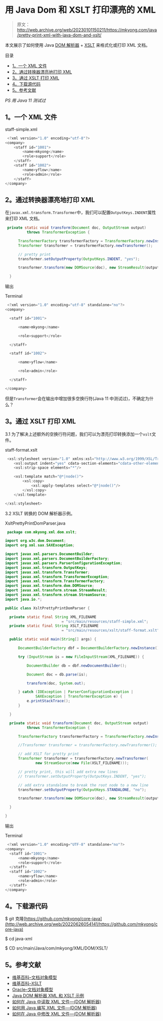 # 用 Java Dom 和 XSLT 打印漂亮的 XML

> 原文：<http://web.archive.org/web/20230101150211/https://mkyong.com/java/pretty-print-xml-with-java-dom-and-xslt/>

本文展示了如何使用 Java [DOM 解析器](http://web.archive.org/web/20220626054141/https://mkyong.com/java/how-to-read-xml-file-in-java-dom-parser/) + [XSLT](http://web.archive.org/web/20220626054141/https://en.wikipedia.org/wiki/XSLT) 来格式化或打印 XML 文档。

目录

*   [1。一个 XML 文件](#an-xml-file)
*   [2。通过转换器漂亮地打印 XML](#pretty-print-xml-via-transformer)
*   [3。通过 XSLT 打印 XML](#pretty-print-xml-via-xslt)
*   [4。下载源代码](#download-source-code)
*   [5。参考文献](#references)

*PS 用 Java 11 测试过*

## 1。一个 XML 文件

staff-simple.xml

```java
 <?xml version="1.0" encoding="utf-8"?>
<company>
    <staff id="1001">
        <name>mkyong</name>
        <role>support</role>
    </staff>
    <staff id="1002">
        <name>yflow</name>
        <role>admin</role>
    </staff>
</company> 
```

## 2。通过转换器漂亮地打印 XML

在`javax.xml.transform.Transformer`中，我们可以配置`OutputKeys.INDENT`属性来打印 XML 文档。

```java
 private static void transform(Document doc, OutputStream output)
          throws TransformerException {

      TransformerFactory transformerFactory = TransformerFactory.newInstance();
      Transformer transformer = transformerFactory.newTransformer();

      // pretty print
      transformer.setOutputProperty(OutputKeys.INDENT, "yes");

      transformer.transform(new DOMSource(doc), new StreamResult(output));

  } 
```

输出

Terminal

```java
 <?xml version="1.0" encoding="utf-8" standalone="no"?>
<company>

  <staff id="1001">

      <name>mkyong</name>

      <role>support</role>

  </staff>

  <staff id="1002">

      <name>yflow</name>

      <role>admin</role>

  </staff>

</company> 
```

但是`Transformer`会在输出中增加很多空换行符(Java 11 中测试过)，不确定为什么？

## 3。通过 XSLT 打印 XML

3.1 为了解决上述额外的空换行符问题，我们可以为漂亮打印转换添加一个`xslt`文件。

staff-format.xslt

```java
 <xsl:stylesheet version="1.0" xmlns:xsl="http://www.w3.org/1999/XSL/Transform">
    <xsl:output indent="yes" cdata-section-elements="cdata-other-elements"/>
    <xsl:strip-space elements="*"/>

    <xsl:template match="@*|node()">
        <xsl:copy>
            <xsl:apply-templates select="@*|node()"/>
        </xsl:copy>
    </xsl:template>

</xsl:stylesheet> 
```

3.2 XSLT 转换的 DOM 解析器示例。

XsltPrettyPrintDomParser.java

```java
 package com.mkyong.xml.dom.xslt;

import org.w3c.dom.Document;
import org.xml.sax.SAXException;

import javax.xml.parsers.DocumentBuilder;
import javax.xml.parsers.DocumentBuilderFactory;
import javax.xml.parsers.ParserConfigurationException;
import javax.xml.transform.OutputKeys;
import javax.xml.transform.Transformer;
import javax.xml.transform.TransformerException;
import javax.xml.transform.TransformerFactory;
import javax.xml.transform.dom.DOMSource;
import javax.xml.transform.stream.StreamResult;
import javax.xml.transform.stream.StreamSource;
import java.io.*;

public class XsltPrettyPrintDomParser {

  private static final String XML_FILENAME
                          = "src/main/resources/staff-simple.xml";
  private static final String XSLT_FILENAME
                          = "src/main/resources/xslt/staff-format.xslt";

  public static void main(String[] args) {

      DocumentBuilderFactory dbf = DocumentBuilderFactory.newInstance();

      try (InputStream is = new FileInputStream(XML_FILENAME)) {

          DocumentBuilder db = dbf.newDocumentBuilder();

          Document doc = db.parse(is);

          transform(doc, System.out);

      } catch (IOException | ParserConfigurationException |
              SAXException | TransformerException e) {
          e.printStackTrace();
      }

  }

  private static void transform(Document doc, OutputStream output)
          throws TransformerException {

      TransformerFactory transformerFactory = TransformerFactory.newInstance();

      //Transformer transformer = transformerFactory.newTransformer();

      // add XSLT for pretty print
      Transformer transformer = transformerFactory.newTransformer(
              new StreamSource(new File(XSLT_FILENAME)));

      // pretty print, this will add extra new lines
      // transformer.setOutputProperty(OutputKeys.INDENT, "yes");

      // add extra standalone to break the root node to a new line
      transformer.setOutputProperty(OutputKeys.STANDALONE, "no");

      transformer.transform(new DOMSource(doc), new StreamResult(output));

  }

} 
```

输出

Terminal

```java
 <?xml version="1.0" encoding="UTF-8" standalone="no"?>
<company>
  <staff id="1001">
      <name>mkyong</name>
      <role>support</role>
  </staff>
  <staff id="1002">
      <name>yflow</name>
      <role>admin</role>
  </staff>
</company> 
```

## 4。下载源代码

$ git 克隆[https://github.com/mkyong/core-java](http://web.archive.org/web/20220626054141/https://github.com/mkyong/core-java)

$ cd java-xml

$ CD src/main/Java/com/mkyong/XML/DOM/XSLT/

## 5。参考文献

*   [维基百科–文档对象模型](http://web.archive.org/web/20220626054141/https://en.wikipedia.org/wiki/Document_Object_Model)
*   [维基百科–XSLT](http://web.archive.org/web/20220626054141/https://en.wikipedia.org/wiki/XSLT)
*   [Oracle–文档对象模型](http://web.archive.org/web/20220626054141/https://docs.oracle.com/javase/tutorial/jaxp/dom/index.html)
*   [Java DOM 解析器 XML 和 XSLT 示例](http://web.archive.org/web/20220626054141/https://mkyong.com/java/java-dom-parser-xml-and-xslt-examples/)
*   [如何在 Java 中读取 XML 文件—(DOM 解析器)](http://web.archive.org/web/20220626054141/https://mkyong.com/java/how-to-read-xml-file-in-java-dom-parser/)
*   [如何用 Java 编写 XML 文件—(DOM 解析器)](http://web.archive.org/web/20220626054141/https://mkyong.com/java/how-to-create-xml-file-in-java-dom/)
*   [如何在 Java 中修改 XML 文件—(DOM 解析器)](http://web.archive.org/web/20220626054141/https://mkyong.com/java/how-to-modify-xml-file-in-java-dom-parser/)

<input type="hidden" id="mkyong-current-postId" value="16775">